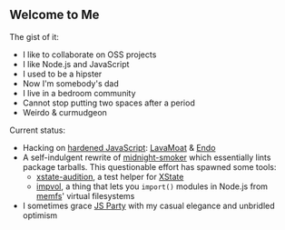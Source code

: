 ## Welcome to Me

The gist of it:

- I like to collaborate on OSS projects
- I like Node.js and JavaScript
- I used to be a hipster
- Now I'm somebody's dad
- I live in a bedroom community
- Cannot stop putting two spaces after a period
- Weirdo & curmudgeon

Current status:

- Hacking on [hardened JavaScript](https://hardenedjs.org): [LavaMoat](/LavaMoat/LavaMoat) & [Endo](/endojs/endo)
- A self-indulgent rewrite of [midnight-smoker](/boneskull/midnight-smoker) which essentially lints package tarballs. This questionable effort has spawned some tools:
  - [xstate-audition](/boneskull/xstate-audition), a test helper for [XState](/statelyai/xstate)
  - [impvol](/boneskull/impvol), a thing that lets you `import()` modules in Node.js from [memfs](streamich/memfs)' virtual filesystems
- I sometimes grace [JS Party](https://jsparty.fm) with my casual elegance and unbridled optimism

